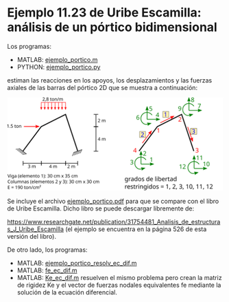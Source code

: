 #  Ejemplo 11.23 de Uribe Escamilla: análisis de un pórtico bidimensional

Los programas:
* MATLAB: [ejemplo_portico.m](ejemplo_portico.m)
* PYTHON: [ejemplo_portico.py](ejemplo_portico.py)

estiman las reacciones en los apoyos, los desplazamientos y las fuerzas axiales de las barras del pórtico 2D que se muestra a continuación:

![figura](ejemplo_portico.svg)

Se incluye el archivo [ejemplo_portico.pdf](ejemplo_portico.pdf) para que se compare con el libro de Uribe Escamilla. Dicho libro se puede descargar libremente de:

https://www.researchgate.net/publication/31754481_Analisis_de_estructuras_J_Uribe_Escamilla (el ejemplo se encuentra en la página 526 de esta versión del libro).

De otro lado, los programas:
* MATLAB: [ejemplo_portico_resolv_ec_dif.m](ejemplo_portico_resolv_ec_dif.m)
* MATLAB: [fe_ec_dif.m](fe_ec_dif.m)
* MATLAB: [Ke_ec_dif.m](Ke_ec_dif.m)
resuelven el mismo problema pero crean la matriz de rigidez Ke y el vector de fuerzas nodales equivalentes fe mediante la solución de la ecuación diferencial.


